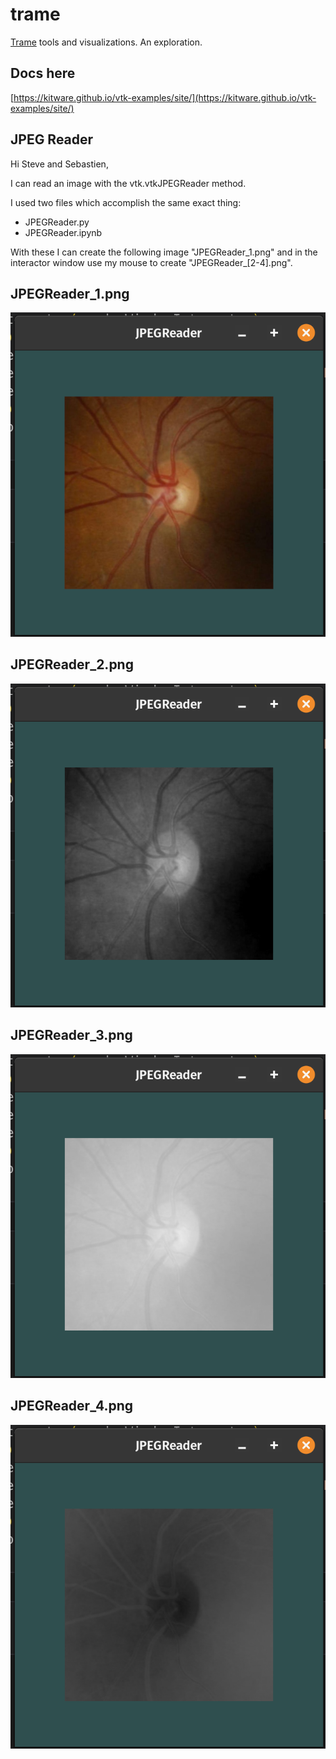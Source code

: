 # trame
[Trame](https://kitware.github.io/trame/docs/index.html) tools and visualizations. An exploration.

## Docs here
[https://kitware.github.io/vtk-examples/site/](https://kitware.github.io/vtk-examples/site/)

## JPEG Reader
Hi Steve and Sebastien,

I can read an image with the vtk.vtkJPEGReader method.

I used two files which accomplish the same exact thing:

* JPEGReader.py
* JPEGReader.ipynb

With these I can create the following image "JPEGReader_1.png" and in the interactor window use my mouse to create "JPEGReader_[2-4].png".

## JPEGReader_1.png
![images/JPEGReader_1.png](images/JPEGReader_1.png)
## JPEGReader_2.png
![images/JPEGReader_2.png](images/JPEGReader_2.png)
## JPEGReader_3.png
![images/JPEGReader_3.png](images/JPEGReader_3.png)
## JPEGReader_4.png
![images/JPEGReader_4.png](images/JPEGReader_4.png)
